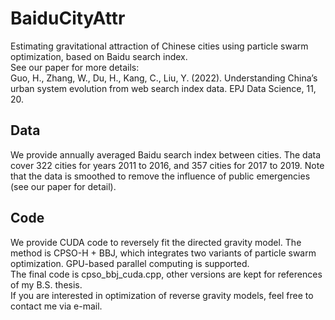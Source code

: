 # BaiduCityAttr

Estimating gravitational attraction of Chinese cities using particle swarm optimization, based on Baidu search index.  
See our paper for more details:  
Guo, H., Zhang, W., Du, H., Kang, C., Liu, Y. (2022). Understanding China’s urban system evolution from web search index data. EPJ Data Science, 11, 20.

## Data
We provide annually averaged Baidu search index between cities. The data cover 322 cities for years 2011 to 2016, and 357 cities for 2017 to 2019. Note that the data is smoothed to remove the influence of public emergencies (see our paper for detail).  

## Code
We provide CUDA code to reversely fit the directed gravity model. The method is CPSO-H + BBJ, which integrates two variants of particle swarm optimization. GPU-based parallel computing is supported.  
The final code is cpso_bbj_cuda.cpp, other versions are kept for references of my B.S. thesis.  
If you are interested in optimization of reverse gravity models, feel free to contact me via e-mail.  
